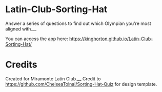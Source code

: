 # Latin-Club-Sorting-Hat
Answer a series of questions to find out which Olympian you're most aligned with.__

You can access the app here: https://kinghorton.github.io/Latin-Club-Sorting-Hat/

# Credits
Created for Miramonte Latin Club.__
Credit to https://github.com/ChelseaTolnai/Sorting-Hat-Quiz for design template.
